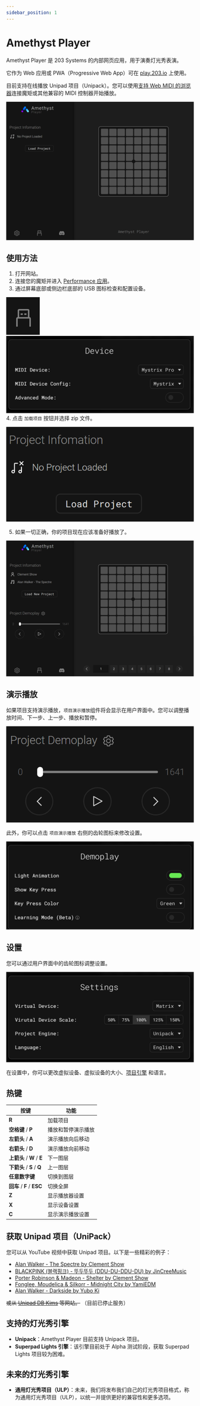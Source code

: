 ```yaml
---
sidebar_position: 1
---
```


# Amethyst Player

Amethyst Player 是 203 Systems 的内部网页应用，用于演奏灯光秀表演。

它作为 Web 应用或 PWA（Progressive Web App）可在 [play.203.io](https://play.203.io) 上使用。

目前支持在线播放 Unipad 项目（Unipack）。您可以使用[支持 Web MIDI 的浏览器](https://developer.mozilla.org/en-US/docs/Web/API/MIDIAccess#Browser_compatibility)连接魔矩或其他兼容的 MIDI 控制器开始播放。

![Amethyst Player 用户界面](MainUI.png)

## 使用方法

1. 打开网站。
2. 连接您的魔矩并进入 [Performance 应用](/docs/MatrixOS/Applications/Performance)。
3. 通过屏幕底部或侧边栏底部的 USB 图标检查和配置设备。

![USB 图标](USB.png)
![设备配置](DeviceConfig.png) 4. 点击 `加载项目` 按钮并选择 zip 文件。

![加载项目](LoadProject.png)

5. 如果一切正确，你的项目现在应该准备好播放了。

![项目已加载](ProjectLoaded.png)

## 演示播放

如果项目支持演示播放，`项目演示播放`组件将会显示在用户界面中。您可以调整播放时间、下一步、上一步、播放和暂停。

![演示播放](Demoplay.png)

此外，你可以点击 `项目演示播放` 右侧的齿轮图标来修改设置。

![演示播放设置](DemoplaySettings.png)

## 设置

您可以通过用户界面中的齿轮图标调整设置。

![设置](Settings.png)

在设置中，你可以更改虚拟设备、虚拟设备的大小、[项目引擎](#支持的灯光秀引擎) 和语言。

## 热键

| 按键                        | 功能               |
| --------------------------- | ------------------ |
| **R**                       | 加载项目           |
| **空格键** / **P**          | 播放和暂停演示播放 |
| **左箭头** / **A**          | 演示播放向后移动   |
| **右箭头** / **D**          | 演示播放向前移动   |
| **上箭头** / **W** / **E**  | 下一图层           |
| **下箭头** / **S** / **Q**  | 上一图层           |
| **任意数字键**              | 切换到图层         |
| **回车** / **F** / **ESC**  | 切换全屏           |
| **Z**                       | 显示播放器设置     |
| **X**                       | 显示设备设置       |
| **C**                       | 显示演示播放设置   |

## 获取 Unipad 项目（UniPack）

您可以从 YouTube 视频中获取 Unipad 项目。以下是一些精彩的例子：

- [Alan Walker - The Spectre by Clement Show](https://www.youtube.com/watch?v=-96eVsFJW-M)
- [BLACKPINK (블랙핑크) - 뚜두뚜두 (DDU-DU-DDU-DU) by JinCreeMusic](https://www.youtube.com/watch?v=QTsq8lM9uqg)
- [Porter Robinson & Madeon - Shelter by Clement Show](https://www.youtube.com/watch?v=TnPQg9h6Un0)
- [Fonglee, Moudelica & Silkorr - Midnight City by YamiEDM](https://www.youtube.com/watch?v=KYiaGXlBxLE)
- [Alan Walker - Darkside by Yubo Ki](https://www.youtube.com/watch?v=ZtSGblqfmKQ)

~~或从 [Unipad DB Kims](https://unipad.dbkims.com/) 等网站。~~ （目前已停止服务）

## 支持的灯光秀引擎

- **Unipack**：Amethyst Player 目前支持 Unipack 项目。
- **Superpad Lights 引擎**：该引擎目前处于 Alpha 测试阶段，获取 Superpad Lights 项目较为困难。

## 未来的灯光秀引擎

- **通用灯光秀项目（ULP）**：未来，我们将发布我们自己的灯光秀项目格式，称为通用灯光秀项目（ULP），以统一并提供更好的兼容性和更多选项。